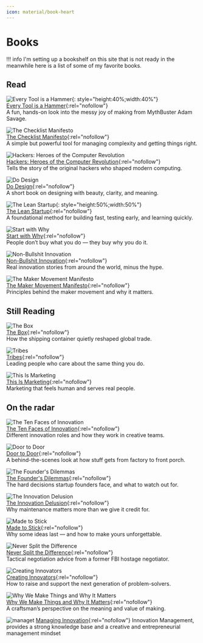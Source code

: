 ```yaml
---
icon: material/book-heart
---
```


# Books

!!! info
    I'm setting up a bookshelf on this site that is not ready in the meanwhile here is a list of some of my favorite books.



## Read

![Every Tool is a Hammer](https://images-na.ssl-images-amazon.com/images/S/compressed.photo.goodreads.com/books/1555856209i/43319933.jpg){: style="height:40%;width:40%"}  
[Every Tool is a Hammer](https://www.simonandschuster.com/books/Every-Tools-a-Hammer/Adam-Savage/9781982113483){:rel="nofollow"}   
A fun, hands-on look into the messy joy of making from MythBuster Adam Savage.

![The Checklist Manifesto](https://images-na.ssl-images-amazon.com/images/S/compressed.photo.goodreads.com/books/1328354270i/9182923.jpg)  
[The Checklist Manifesto](https://www.amazon.com/Checklist-Manifesto-How-Things-Right/dp/0312430000){:rel="nofollow"}   
A simple but powerful tool for managing complexity and getting things right.

![Hackers: Heroes of the Computer Revolution](https://covers.openlibrary.org/b/id/8231856-L.jpg)  
[Hackers: Heroes of the Computer Revolution](https://www.goodreads.com/book/show/56829.Hackers){:rel="nofollow"}   
Tells the story of the original hackers who shaped modern computing.

![Do Design](https://images-na.ssl-images-amazon.com/images/S/compressed.photo.goodreads.com/books/1462245405i/30078389.jpg)  
[Do Design](https://thedobook.co/products/do-design){:rel="nofollow"}  
A short book on designing with beauty, clarity, and meaning.

![The Lean Startup](https://m.media-amazon.com/images/I/71uAI28kJuL.jpg){: style="height:50%;width:50%"} <br>
[The Lean Startup](https://www.amazon.com/Lean-Startup-Entrepreneurs-Continuous-Innovation/dp/0307887898){:rel="nofollow"}   
A foundational method for building fast, testing early, and learning quickly.

![Start with Why](https://images-na.ssl-images-amazon.com/images/S/compressed.photo.goodreads.com/books/1360936414i/7108725.jpg)  
[Start with Why](https://simonsinek.com/product/start-with-why/){:rel="nofollow"}  
People don’t buy what you do — they buy why you do it.

![Non-Bullshit Innovation](https://cdn.penguin.co.uk/dam-assets/books/9781473563308/9781473563308-jacket-large.jpg)  
[Non-Bullshit Innovation](https://www.amazon.com/Non-Bullshit-Innovation-Radical-Worlds-Smartest/dp/1787633705){:rel="nofollow"}   
Real innovation stories from around the world, minus the hype.

![The Maker Movement Manifesto](https://m.media-amazon.com/images/I/71h5vT-KxtL.jpg)  
[The Maker Movement Manifesto](https://www.goodreads.com/book/show/17841397-the-maker-movement-manifesto){:rel="nofollow"}   
Principles behind the maker movement and why it matters.

## Still Reading

![The Box](https://images-na.ssl-images-amazon.com/images/S/compressed.photo.goodreads.com/books/1442129363i/316767.jpg)  
[The Box](https://press.princeton.edu/books/paperback/9780691136400/the-box){:rel="nofollow"}   
How the shipping container quietly reshaped global trade.

![Tribes](https://images-na.ssl-images-amazon.com/images/S/compressed.photo.goodreads.com/books/1347711639i/3828382.jpg)  
[Tribes](https://www.goodreads.com/book/show/3859.Tribes){:rel="nofollow"}   
Leading people who care about the same thing you do.

![This Is Marketing](https://m.media-amazon.com/images/I/81MY5LFsCXL.jpg)  
[This Is Marketing](https://www.goodreads.com/book/show/37571641-this-is-marketing){:rel="nofollow"}   
Marketing that feels human and serves real people.


## On the radar

![The Ten Faces of Innovation](https://images-na.ssl-images-amazon.com/images/S/compressed.photo.goodreads.com/books/1320437810i/95656.jpg)  
[The Ten Faces of Innovation](https://www.goodreads.com/book/show/143780.The_Ten_Faces_of_Innovation){:rel="nofollow"}   
Different innovation roles and how they work in creative teams.

![Door to Door](https://m.media-amazon.com/images/I/71sAvhn0m-L.jpg)  
[Door to Door](https://www.harperacademic.com/book/9780062372086/door-to-door/){:rel="nofollow"}   
A behind-the-scenes look at how stuff gets from factory to front porch.

![The Founder's Dilemmas](https://m.media-amazon.com/images/I/71k9lJ9yhvL.jpg)  
[The Founder's Dilemmas](https://www.amazon.com/Founders-Dilemmas-Anticipating-Challenges-Entrepreneurship/dp/0691158304){:rel="nofollow"}   
The hard decisions startup founders face, and what to watch out for.

![The Innovation Delusion](https://m.media-amazon.com/images/I/71Loq0cq1yL.jpg)  
[The Innovation Delusion](https://www.amazon.com/Innovation-Delusion-Obsession-Disrupted-Matters/dp/0525575685){:rel="nofollow"}   
Why maintenance matters more than we give it credit for.

![Made to Stick](https://heathbrothers.com/wp-content/uploads/2020/03/Made_to_Stick-250x387.jpg)  
[Made to Stick](https://heathbrothers.com/books/made-to-stick/){:rel="nofollow"}   
Why some ideas last — and how to make yours unforgettable.

![Never Split the Difference](https://m.media-amazon.com/images/I/71qlRRYjK6L.jpg)  
[Never Split the Difference](https://www.amazon.com/Never-Split-Difference-Negotiating-Depended/dp/0062407805){:rel="nofollow"}   
Tactical negotiation advice from a former FBI hostage negotiator.

![Creating Innovators](https://images-na.ssl-images-amazon.com/images/S/compressed.photo.goodreads.com/books/1403389170i/12676712.jpg)  
[Creating Innovators](https://www.amazon.com/Creating-Innovators-Curiosity-Discovery-Entrepreneurs/dp/1451611498){:rel="nofollow"}   
How to raise and support the next generation of problem-solvers.

![Why We Make Things and Why It Matters](https://m.media-amazon.com/images/I/71U18GHmOLL.jpg)  
[Why We Make Things and Why It Matters](https://www.goodreads.com/book/show/16131037-why-we-make-things-and-why-it-matters){:rel="nofollow"}   
A craftsman’s perspective on the meaning and value of making.

![managet](https://images-na.ssl-images-amazon.com/images/S/compressed.photo.goodreads.com/books/1733370676i/222260456.jpg)
[Managing Innovation](https://www.goodreads.com/book/show/222260456){:rel="nofollow"} 
Innovation Management, provides a strong knowledge base and a creative and entrepreneurial management mindset





